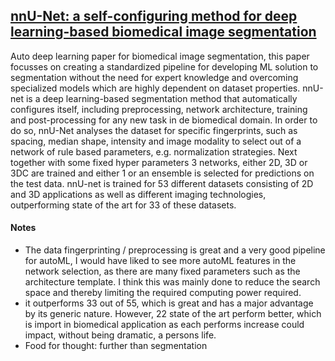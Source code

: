 ## [nnU-Net: a self-configuring method for deep learning-based biomedical image segmentation](https://www.nature.com/articles/s41592-020-01008-z)

Auto deep learning paper for biomedical image segmentation, this paper focusses on creating a standardized pipeline for developing ML solution to segmentation without the need for expert knowledge and overcoming specialized models which are highly dependent on dataset properties. nnU-net is a deep learning-based segmentation method that automatically configures itself, including preprocessing, network architecture, training and post-processing for any new task in de biomedical domain. In order to do so, nnU-Net analyses the dataset for specific fingerprints, such as spacing, median shape, intensity and image modality to select out of a network of rule based parameters, e.g. normalization strategies. Next together with some fixed hyper parameters 3 networks, either 2D, 3D or 3DC are trained and either 1 or an ensemble is selected for predictions on the test data. nnU-net is trained for 53 different datasets consisting of 2D and 3D applications as well as different imaging technologies, outperforming state of the art for 33 of these datasets.

#### Notes

- The data fingerprinting / preprocessing is great and a very good pipeline for autoML, I would have liked to see more autoML features in the network selection, as there are many fixed parameters such as the architecture template. I think this was mainly done to reduce the search space and thereby limiting the required computing power required.
- it outperforms 33 out of 55, which is great and has a major advantage by its generic nature. However, 22 state of the art perform better, which is import in biomedical application as each performs increase could impact, without being dramatic, a persons life.
- Food for thought: further than segmentation